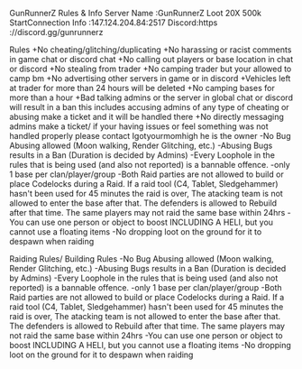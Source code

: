 GunRunnerZ Rules & Info                                                                                                                                                                                                                                                                                                                    Server Name :GunRunnerZ Loot 20X 500k                                                                                                                    StartConnection Info :147.124.204.84:2517                                                                                                                  Discord:https ://discord.gg/gunrunnerz


Rules
 +No cheating/glitching/duplicating
+No harassing or racist comments in game chat or discord chat
+No calling out players or base location in chat or discord 
+No stealing from trader
+No camping trader but your allowed to camp bm
+No advertising other servers in game or in discord 
+Vehicles left at trader for more than 24 hours will be deleted 
+No camping bases for more than a hour 
+Bad talking admins or the server in global chat or discord will result in a ban this includes accusing admins of any type of cheating or abusing make a ticket and it will be handled there
+No directly messaging admins make a ticket/ if your having issues or feel something was not handled properly please contact Igotyourmomhigh he is the owner 
-No Bug Abusing allowed (Moon walking, Render Glitching, etc.)
-Abusing Bugs results in a Ban (Duration is decided by Admins)
-Every Loophole in the rules that is being used (and also not reported) is a bannable offence.
-only 1 base per clan/player/group 
-Both Raid parties are not allowed to build or place Codelocks during a Raid. If a raid tool (C4, Tablet, Sledgehammer) hasn't been used for 45 minutes the raid is over, The atacking team is not allowed to enter the base after that. The defenders is allowed to Rebuild after that time. The same players may not raid the same base within 24hrs 
-You can use one person or object to boost INCLUDING A HELI, but you cannot use a floating items
-No dropping loot on the ground for it to despawn when raiding 

Raiding Rules/ Building Rules
-No Bug Abusing allowed (Moon walking, Render Glitching, etc.)
-Abusing Bugs results in a Ban (Duration is decided by Admins)
-Every Loophole in the rules that is being used (and also not reported) is a bannable offence.
-only 1 base per clan/player/group 
-Both Raid parties are not allowed to build or place Codelocks during a Raid. If a raid tool (C4, Tablet, Sledgehammer) hasn't been used for 45 minutes the raid is over, The atacking team is not allowed to enter the base after that. The defenders is allowed to Rebuild after that time. The same players may not raid the same base within 24hrs 
-You can use one person or object to boost INCLUDING A HELI, but you cannot use a floating items
-No dropping loot on the ground for it to despawn when raiding 

